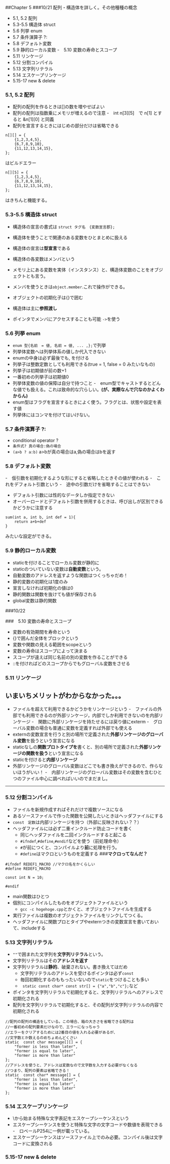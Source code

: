 ##Chapter 5
###10/21
配列・構造体を詳しく。その他種種の概念

- 5.1, 5.2 配列
- 5.3-5.5 構造体 struct
- 5.6 列挙 enum
- 5.7 条件演算子 ?:
- 5.8 デフォルト変数	
- 5.9 静的ローカル変数
-　5.10 変数の寿命とスコープ
- 5.11 リンケージ
- 5.12 分割コンパイル
- 5.13 文字列リテラル
- 5.14 エスケープリンケージ
- 5.15-17 new & delete

### 5.1, 5.2 配列
- 配列の配列を作るときは[]の数を増やせばよい
- 配列の配列は指数乗にメモリが増えるので注意
-　int n[3][5]　で n[1] とすると &n[1][0] と同義
- 配列を宣言するときにはじめの部分だけは省略できる
```
n[][] = {
	{1,2,3,4,5},
	{6,7,8,9,10},
	{11,12,13,14,15},
};
```
はビルドエラー
```
n[][5] = {
	{1,2,3,4,5},
	{6,7,8,9,10},
	{11,12,13,14,15},
};
```
はきちんと機能する。

### 5.3-5.5 構造体 struct
- 構造体の宣言の書式は ```struct タグ名　{変数宣言郡};```
- 構造体を使うことで関連のある変数をひとまとめに扱える
- 構造体の宣言は**型宣言**である
- 構造体の各変数はメンバという
- メモリ上にある変数を実体（インスタンス）と、構造体変数のことをオブジェクトとも言う。
- メンバを使うときは```object.member```.これで操作ができる。

- オブジェクトの初期化子は{}で囲む
- 構造体は主に**参照渡し**
- ポインタでメンバにアクセスすることも可能 ```->```を使う

### 5.6 列挙 enum
- ```enum 型{名前　= 値, 名前 = 値, ... ,};```で列挙
- 列挙体変数へは列挙体系の値しか代入できない
- enumの中身は必ず最後でも, を付ける
- 列挙子は整数定数としても利用できる(true = 1, false = 0 みたいなもの)
- 列挙子は初期値が前の数+1
- 一番初めの列挙子は初期値0
- 列挙体変数の値の保障は自分で持つこと
-　enum型でキャストするとどんな値でも扱える。これは致命的な穴らしい。**(が、実際なんで穴なのかよくわからん)**
- enum型はフラグを宣言するときによく使う。フラグとは、状態や設定を表す値
- 列挙体にはコンマを付けてはいけない。

### 5.7 条件演算子 ?:
- conditional operator ?
- ```条件式? 真の場合:偽の場合```
- ```(a>b ? a:b)``` a>bが真の場合はa,偽の場合はbを返す

### 5.8 デフォルト変数	
-　仮引数を初期化するような形にすると省略したときその値が使われる
-　これをデフォルト引数という
-　途中の引数だけを省略することはできない
- デフォルト引数には性的なデータしか指定できない
- オーバーロードとデフォルト引数を併用するときは、呼び出しが区別できるかどうかに注意する
```
sum(int a, int b, int def = 1){
	return a+b+def
}
```
みたいな設定ができる。


### 5.9 静的ローカル変数
- staticを付けることでローカル変数が静的に
- staticのついていない変数は**自動変数**という。
- 自動変数のアドレスを返すような関数はつくっちゃだめ！
- 静的変数の初期化は1度のみ
- 宣言しなければ初期化の値は0
- 静的関数は関数を抜けても値が保存される
- global変数は静的関数

###10/22

###　5.10 変数の寿命とスコープ
- 変数の有効期間を寿命という
- {}で囲んだ全体をブロックという
- 変数や関数の見える範囲をscopeという
- 変数の寿命はスコープによって決まる
- スコープが違えば同じ名前の別の変数を作ることができる
- ::を付ければどのスコープからでもグローバル変数をさせる

### 5.11 リンケージ
## いまいちメリットがわからなかった。。。

- ファイルを超えて利用できるかどうかをリンケージという
-　ファイルの外部でも利用できるのが外部リンケージ，内部でしか利用できないのを内部リンケージ
-　関数に外部リンケージを持たせるには戻り値にexterm
-　グローバル変数の場合も普通に変数を定義すれば外部でも使える
- externの変数宣言を行うと別の場所で定義された**外部リンケージのグローバル変数**を扱うという宣言になる
- staticなしの**関数プロトタイプを**書くと、別の場所で定義された**外部リンケージの関数を扱う**という宣言になる
- staticを付けると**内部リンケージ**
- 外部リンケージのグローバル変数はどこでも書き換えができるので、作らないほうがいい！
-　内部リンケージのグローバル変数はその変数を含むひとつのファイル中心に調べればいいのでまだまし。

---

### 5.12 分割コンパイル
- ファイルを新規作成すればそれだけで複数ソースになる
- あるソースファイルで作った関数を公開したいときはヘッダファイルにする
- ```const　定数```は内部リンケージを持つ（外部に反映されない？？）
- ヘッダファイルには必ず二重インクルード防止コードを書く
	- 同じヘッダファイルを二回インクルードすると起こる
	- ```#ifndef```,```#define```,```#endif```などを使う（前処理命令）
	- ```#```が前につくと、コンパイルより**前**に処理を行う。
	- ```#define```はマクロというものを定義する
	###**マクロってなんだ？**
```
#ifndef REDEF1_MACRO //マクロ名をかくらしい
#define REDEF1_MACRO

const int N = 10;

#endif 

```

- main関数はひとつ
- 個別にコンパイルしたものをオブジェクトファイルという
	- ```gcc -c hogehoge.cpp```とかくと、オブジェクトファイルを生成する
- 実行ファイルは複数のオブジェクトファイルをリンクしてつくる。
- ヘッダファイルに関数プロとタイプやexternつきの変数宣言を書いておいて、includeする

### 5.13 文字列リテラル
- ```""```で囲まれた文字列を**文字列リテラル**という。
- 文字列リテラルはその**アドレスを返す**
- 文字列リテラルは**静的**、破棄されない。書き換えてはだめ
	- 文字列リテラルのアドレスを受けるポインタは必ず```const```
	- 毎回初期化するのももったいないので```static```をつけることも多い
	- ``` static const char* const str[] = {"a","b","c"};```など
- ポインタを文字列リテラルで初期化すると、文字列リテラルへのアドレスで初期化される
- 配列を文字列リテラルで初期化すると、その配列が文字列リテラルの内容で初期化される


```
//配列の配列の構造をしている。この場合、箱の大きさを省略できる配列は
//一番初めの配列要素だけなので、エラーになっちゃう
//エラーをクリアするためには2番目の値を入れる必要があるが、
//文字数とか数えるのめちょめんどくさい
static	const char message[][] = {
	"former is less than later",
	"former is equal to later",
	"former is more than later"
};
//アドレスを使うと、アドレスは変数なので文字数を入力する必要がなくなる
//つまり、配列の要素は省略できる！
static	const char* message[] = {
	"former is less than later",
	"former is equal to later",
	"former is more than later"
};

```
### 5.14 エスケープリンケージ
- \から始まる特殊な文字表記をエスケープシーケンスという
- エスケープシーケンスを使うと特殊な文字の文字コードや数値を表現できる
	-　ロベールP254に一例が載っている。
- エスケープシーケンスはソースファイル上でのみ必要。コンパイル後は文字コードに変換される

### 5.15-17 new & delete
